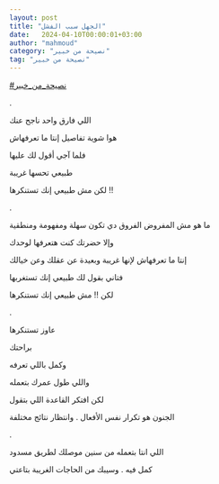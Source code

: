 ```yaml
---
layout: post
title: "الجهل سبب الفشل"
date:   2024-04-10T00:00:01+03:00
author: "mahmoud"
category: "نصيحة من خبير"
tag: "نصيحة من خبير"
---
```



[<u>\#نصيحة\_من\_خبير</u>](https://www.facebook.com/hashtag/%D9%86%D8%B5%D9%8A%D8%AD%D8%A9_%D9%85%D9%86_%D8%AE%D8%A8%D9%8A%D8%B1?__eep__=6&__cft__%5b0%5d=AZXS1nLGIWqlfpnXUjh5CopfL8xw_wHCoHNQi4IQQFiCMA-cTJJ3PN85whB4gXEcQ8yTp4Ozgtv72jXnv3VFsDGs9FYDwBunZvjEZSDka4r7dT-tyON6RTENqYx4TSOjkII8ouc8EEO4xampL0ft_-62XcBrspxUfqyGS5ejncI1RQ&__tn__=*NK-R)

.

اللي فارق واحد ناجح عنك

هوا شوية تفاصيل إنتا ما تعرفهاش

فلما آجي أقول لك عليها

طبيعي تحسها غريبة

لكن مش طبيعي إنك تستنكرها !!

.

ما هو مش المفروض الفروق دي تكون سهلة ومفهومة
ومنطقية

وإلا حضرتك كنت هتعرفها لوحدك

إنتا ما تعرفهاش لإنها غريبة وبعيدة عن عقلك وعن
خيالك

فتاني بقول لك طبيعي إنك تستغربها

لكن !! مش طبيعي إنك تستنكرها

.

عاوز تستنكرها

براحتك

وكمل باللي تعرفه

واللي طول عمرك بتعمله

لكن افتكر القاعدة اللي بتقول

الجنون هو تكرار نفس الأفعال . وانتظار نتائج
مختلفة

.

اللي انتا بتعمله من سنين موصلك لطريق مسدود

كمل فيه . وسيبك من الحاجات الغريبة بتاعتي

